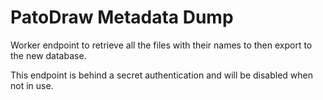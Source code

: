 # PatoDraw Metadata Dump

Worker endpoint to retrieve all the files with their names to then export to the new database.

This endpoint is behind a secret authentication and will be disabled when not in use.